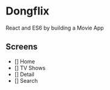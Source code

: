 # Dongflix

React and ES6 by building a Movie App

## Screens

- [] Home
- [] TV Shows
- [] Detail
- [] Search
